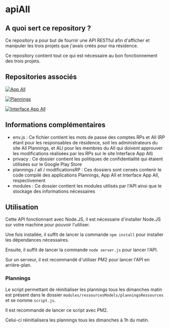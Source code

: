 # apiAll

## A quoi sert ce repository ?

Ce repository a pour but de fournir une API RESTful afin d'afficher et manipuler les trois projets que j'avais créés pour ma résidence.

Ce repository contient tout ce qui est nécessaire au bon fonctionnement des trois projets.

## Repositories associés

[![App All](https://github-readme-stats-nicolegrimpeur.vercel.app/api/pin/?username=nicolegrimpeur&repo=appAll&theme=swift)](https://github.com/nicolegrimpeur/appAll)

[![Plannings](https://github-readme-stats-nicolegrimpeur.vercel.app/api/pin/?username=nicolegrimpeur&repo=Plannings&theme=swift)](https://github.com/nicolegrimpeur/Plannings)

[![Interface App All](https://github-readme-stats-nicolegrimpeur.vercel.app/api/pin/?username=nicolegrimpeur&repo=interfaceAppAll&theme=swift)](https://github.com/nicolegrimpeur/interfaceAppAll)

## Informations complémentaires

- env.js : Ce fichier contient les mots de passe des comptes RPs et All (RP étant pour les responsables de résidence, soit les administrateurs du site All Plannings, et ALl pour les membres du All qui doivent approuver les modifications réalisées par les RPs sur le site Interface App All)
- privacy : Ce dossier contient les politiques de confidentialité qui étaient utilisées sur le Google Play Store
- plannings / all / modificationsRP : Ces dossiers sont censés contenir le code compilé des applications Plannings, App All et Interface App All, respectivement
- modules : Ce dossier contient les modules utilisés par l'API ainsi que le stockage des informations nécessaires

## Utilisation

Cette API fonctionnant avec Node.JS, il est nécessaire d'installer Node.JS sur votre machine pour pouvoir l'utiliser.

Une fois installée, il suffit de lancer la commande `npm install` pour installer les dépendances nécessaires.

Ensuite, il suffit de lancer la commande `node server.js` pour lancer l'API.

Sur un serveur, il est recommandé d'utiliser PM2 pour lancer l'API en arrière-plan.

### Plannings

Le script permettant de réinitialiser les plannings tous les dimanches matin est présent dans le dossier `modules/ressourcesModels/planningsRessources` et se nomme `script.js`. 

Il est recommandé de lancer ce script avec PM2.

Celui-ci réinitialisera les plannings tous les dimanches à 1h du matin.
